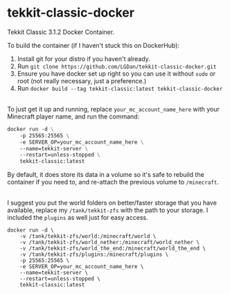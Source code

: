 # tekkit-classic-docker
Tekkit Classic 3.1.2 Docker Container.

To build the container (if I haven't stuck this on DockerHub):
 1. Install git for your distro if you haven't already.
 2. Run `git clone https://github.com/LGDan/tekkit-classic-docker.git`
 3. Ensure you have docker set up right so you can use it without `sudo` or root (not really necessary, just a preference.)
 4. Run `docker build --tag tekkit-classic:latest tekkit-classic-docker`

\
To just get it up and running, replace `your_mc_account_name_here` with your Minecraft player name, and run the command:
```dockerfile
docker run -d \
    -p 25565:25565 \
    -e SERVER_OP=your_mc_account_name_here \
    --name=tekkit-server \
    --restart=unless-stopped \
    tekkit-classic:latest
```
By default, it does store its data in a volume so it's safe to rebuild the container if you need to, and re-attach the previous volume to `/minecraft`.

\
I suggest you put the world folders on better/faster storage that you have available, replace my `/tank/tekkit-zfs` with the path to your storage. I included the `plugins` as well just for easy access.
```
docker run -d \
    -v /tank/tekkit-zfs/world:/minecraft/world \
    -v /tank/tekkit-zfs/world_nether:/minecraft/world_nether \
    -v /tank/tekkit-zfs/world_the_end:/minecraft/world_the_end \
    -v /tank/tekkit-zfs/plugins:/minecraft/plugins \
    -p 25565:25565 \
    -e SERVER_OP=your_mc_account_name_here \
    --name=tekkit-server \
    --restart=unless-stopped \
    tekkit-classic:latest
 ```
  
